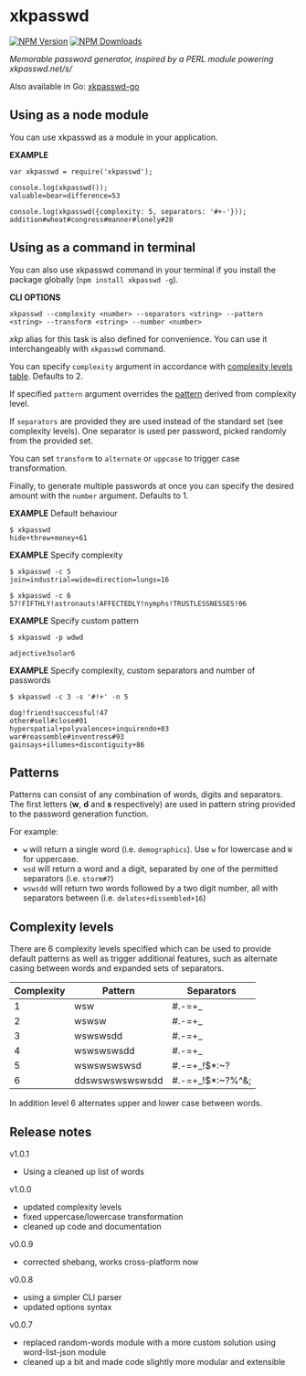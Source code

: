 # xkpasswd

[![NPM Version][npm-img]][npm-url]
[![NPM Downloads][npm-dl-img]][npm-url]

[npm-url]: https://npmjs.org/package/xkpasswd
[npm-img]: https://img.shields.io/npm/v/xkpasswd.svg
[npm-dl-img]: https://img.shields.io/npm/dm/xkpasswd.svg



*Memorable password generator, inspired by a PERL module powering xkpasswd.net/s/*

Also available in Go: [xkpasswd-go](https://github.com/vot/xkpasswd-go)


## Using as a node module

You can use xkpasswd as a module in your application.

**EXAMPLE**

```
var xkpasswd = require('xkpasswd');

console.log(xkpasswd());
valuable=bear=difference=53

console.log(xkpasswd({complexity: 5, separators: '#+-'}));
addition#wheat#congress#manner#lonely#20

```


## Using as a command in terminal

You can also use xkpasswd command in your terminal if you install the package
globally (`npm install xkpasswd -g`).

**CLI OPTIONS**

```
xkpasswd --complexity <number> --separators <string> --pattern <string> --transform <string> --number <number>
```

*xkp* alias for this task is also defined for convenience.
You can use it interchangeably with `xkpasswd` command.




You can specify `complexity` argument in accordance with [complexity levels table](#complexity-levels). Defaults to 2.

If specified `pattern` argument overrides the [pattern](#patterns) derived from complexity level.

If `separators` are provided they are used instead of the standard set (see complexity levels).
One separator is used per password, picked randomly from the provided set.

You can set `transform` to `alternate` or `uppcase` to trigger case transformation.

Finally, to generate multiple passwords at once you can specify the desired
amount with the `number` argument. Defaults to 1.


**EXAMPLE** Default behaviour

```
$ xkpasswd
hide+threw+money+61
```

**EXAMPLE** Specify complexity

```
$ xkpasswd -c 5
join=industrial=wide=direction=lungs=16

$ xkpasswd -c 6
57!FIFTHLY!astronauts!AFFECTEDLY!nymphs!TRUSTLESSNESSES!06
```

**EXAMPLE** Specify custom pattern

```
$ xkpasswd -p wdwd

adjective3solar6
```


**EXAMPLE** Specify complexity, custom separators and number of passwords

```
$ xkpasswd -c 3 -s '#!+' -n 5

dog!friend!successful!47
other#sell#close#01
hyperspatial+polyvalences+inquirendo+03
war#reassemble#inventress#93
gainsays+illumes+discontiguity+86
```


## Patterns

Patterns can consist of any combination of words, digits and separators.
The first letters (**w**, **d** and **s** respectively) are used in pattern string provided to the password generation function.

For example:

* `w` will return a single word (i.e. `demographics`). Use `w` for lowercase and `W` for uppercase.
* `wsd` will return a word and a digit, separated by one of the permitted separators (i.e. `storm#7`)
* `wswsdd` will return two words followed by a two digit number, all with separators between (i.e. `delates+dissembled+16`)



## Complexity levels

There are 6 complexity levels specified which can be used to provide
default patterns as well as trigger additional features, such as alternate casing
between words and expanded sets of separators.


| Complexity | Pattern         | Separators       |
|------------|-----------------|------------------|
| 1          | wsw             | #.-=+_           |
| 2          | wswsw           | #.-=+_           |
| 3          | wswswsdd        | #.-=+_           |
| 4          | wswswswsdd      | #.-=+_           |
| 5          | wswswswswsd     | #.-=+_!$*:~?     |
| 6          | ddswswswswswsdd | #.-=+_!$*:~?%^&; |

In addition level 6 alternates upper and lower case between words.

## Release notes

v1.0.1

- Using a cleaned up list of words


v1.0.0

- updated complexity levels
- fixed uppercase/lowercase transformation
- cleaned up code and documentation


v0.0.9

- corrected shebang, works cross-platform now


v0.0.8

- using a simpler CLI parser
- updated options syntax


v0.0.7

- replaced random-words module with a more custom solution using word-list-json module
- cleaned up a bit and made code slightly more modular and extensible

